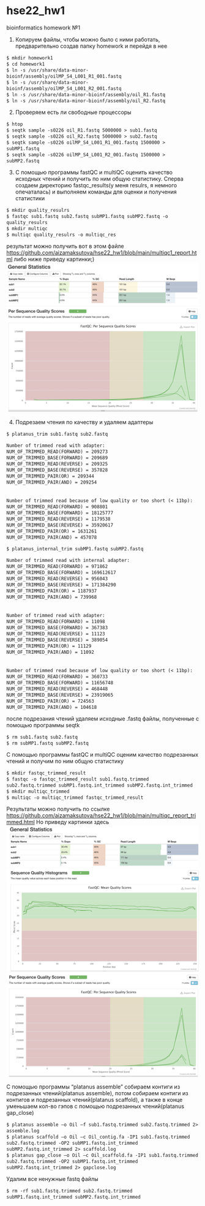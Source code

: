 # hse22_hw1
bioinformatics homework №1

1. Копируем файлы, чтобы можно было с ними работать, предварительно создав папку homework и перейдя в нее
```
$ mkdir homework1
$ cd homework1
$ ln -s /usr/share/data-minor-bioinf/assembly/oilMP_S4_L001_R1_001.fastq
$ ln -s /usr/share/data-minor-bioinf/assembly/oilMP_S4_L001_R2_001.fastq
$ ln -s /usr/share/data-minor-bioinf/assembly/oil_R1.fastq
$ ln -s /usr/share/data-minor-bioinf/assembly/oil_R2.fastq
```
2. Проверяем есть ли свободные процессоры
```
$ htop
$ seqtk sample -s0226 oil_R1.fastq 5000000 > sub1.fastq
$ seqtk sample -s0226 oil_R2.fastq 5000000 > sub2.fastq
$ seqtk sample -s0226 oilMP_S4_L001_R1_001.fastq 1500000 > subMP1.fastq
$ seqtk sample -s0226 oilMP_S4_L001_R2_001.fastq 1500000 > subMP2.fastq
```
3. С помощью программы fastQC и multiQC оценить качество исходных чтений и получить по ним общую статистику. Сперва создаем директорию fastqc_results(у меня resulrs, я немного опечаталась) и выполняем команды для оценки и получения статистики

```
$ mkdir quality_resulrs
$ fastqc sub1.fastq sub2.fastq subMP1.fastq subMP2.fastq -o quality_resulrs
$ mkdir multiqc
$ multiqc quality_resulrs -o multiqc_res
```

результат можно получить вот в этом файле https://github.com/aizamaksutova/hse22_hw1/blob/main/multiqc1_report.html
либо ниже приведу картинки;)
![multiqc_report](/images/stats.png)
![multiqc_report1](/images/stats1.png)

4. Подрезаем чтения по качеству и удаляем адаптеры
```
$ platanus_trim sub1.fastq sub2.fastq
```
```
Number of trimmed read with adapter: 
NUM_OF_TRIMMED_READ(FORWARD) = 209273
NUM_OF_TRIMMED_BASE(FORWARD) = 209689
NUM_OF_TRIMMED_READ(REVERSE) = 209325
NUM_OF_TRIMMED_BASE(REVERSE) = 357828
NUM_OF_TRIMMED_PAIR(OR) = 209344
NUM_OF_TRIMMED_PAIR(AND) = 209254


Number of trimmed read because of low quality or too short (< 11bp): 
NUM_OF_TRIMMED_READ(FORWARD) = 908801
NUM_OF_TRIMMED_BASE(FORWARD) = 18125777
NUM_OF_TRIMMED_READ(REVERSE) = 1179538
NUM_OF_TRIMMED_BASE(REVERSE) = 35920617
NUM_OF_TRIMMED_PAIR(OR) = 1631261
NUM_OF_TRIMMED_PAIR(AND) = 457078
```
```
$ platanus_internal_trim subMP1.fastq subMP2.fastq
```
```
Number of trimmed read with internal adapter: 
NUM_OF_TRIMMED_READ(FORWARD) = 971862
NUM_OF_TRIMMED_BASE(FORWARD) = 169612617
NUM_OF_TRIMMED_READ(REVERSE) = 956043
NUM_OF_TRIMMED_BASE(REVERSE) = 171384290
NUM_OF_TRIMMED_PAIR(OR) = 1187937
NUM_OF_TRIMMED_PAIR(AND) = 739968


Number of trimmed read with adapter: 
NUM_OF_TRIMMED_READ(FORWARD) = 11098
NUM_OF_TRIMMED_BASE(FORWARD) = 367383
NUM_OF_TRIMMED_READ(REVERSE) = 11123
NUM_OF_TRIMMED_BASE(REVERSE) = 389054
NUM_OF_TRIMMED_PAIR(OR) = 11129
NUM_OF_TRIMMED_PAIR(AND) = 11092


Number of trimmed read because of low quality or too short (< 11bp): 
NUM_OF_TRIMMED_READ(FORWARD) = 360733
NUM_OF_TRIMMED_BASE(FORWARD) = 11656748
NUM_OF_TRIMMED_READ(REVERSE) = 468448
NUM_OF_TRIMMED_BASE(REVERSE) = 23919065
NUM_OF_TRIMMED_PAIR(OR) = 724563
NUM_OF_TRIMMED_PAIR(AND) = 104618

```
после подрезания чтений удаляем исходные .fastq файлы, полученные с помощью программы seqtk
```
$ rm sub1.fastq sub2.fastq
$ rm subMP1.fastq subMP2.fastq
```
С помощью программы fastQC и multiQC оценим качество подрезанных чтений и получим по ним общую статистику
```
$ mkdir fastqc_trimmed_result                        
$ fastqc -o fastqc_trimmed_result sub1.fastq.trimmed sub2.fastq.trimmed subMP1.fastq.int_trimmed subMP2.fastq.int_trimmed
$ mkdir multiqc_trimmed
$ multiqc -o multiqc_trimmed fastqc_trimmed_result

```
Результаты можно получить по ссылке https://github.com/aizamaksutova/hse22_hw1/blob/main/multiqc_report_trimmed.html
Но приведу картинки здесь
![m1](/images/stat1.png)
![m2](/images/stat2.png)
![m3](/images/stat3.png)

С помощью программы “platanus assemble” собираем контиги из подрезанных чтений(platanus assemble), потом собираем контиги из контигов и подрезанных чтений(platanus scaffold), а также в конце уменьшаем кол-во гэпов с помощью подрезанных чтений(platanus gap_close)
```
$ platanus assemble –o Oil –f sub1.fastq.trimmed sub2.fastq.trimmed 2> assemble.log
$ platanus scaffold –o Oil –c Oil_contig.fa -IP1 sub1.fastq.trimmed sub2.fastq.trimmed -OP2 subMP1.fastq.int_trimmed subMP2.fastq.int_trimmed 2> scaffold.log
$ platanus gap_close –o Oil –c Oil_scaffold.fa -IP1 sub1.fastq.trimmed sub2.fastq.trimmed -OP2 subMP1.fastq.int_trimmed subMP2.fastq.int_trimmed 2> gapclose.log

```
Удалим все ненужные fastq файлы
```
$ rm -rf sub1.fastq.trimmed sub2.fastq.trimmed subMP1.fastq.int_trimmed subMP2.fastq.int_trimmed
```
